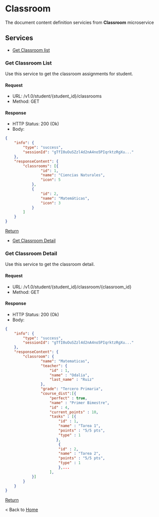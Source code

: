 # Classroom

The document content definition servicies from **Classroom** microservice

## Services

* [Get Classroom list](#ClassroomList)  

### Get Classroom List

Use this service to get the classroom assignments for student.

#### Request

* URL: /v1.0/student/{student_id}/classrooms
* Method: GET

#### Response

* HTTP Status: 200 (Ok)
* Body:

``` json
{
    "info": {
        "type": "success",
        "sessionId": "gTfI0uOuSZzl4d2nA4no5PIqrktzRgXu..."
    },
    "responseContent": {
        "classrooms": [{
                "id": 1,
                "name": "Ciencias Naturales",
                "icon": 5
            },
            {
                "id": 2,
                "name": "Matemáticas",
                "icon": 3
            }
        ]
    }
}
```

[Return](#ClassroomList)

* [Get Classroom Detail ](#ClassroomDetail)  

### Get Classroom Detail

Use this service to get the classroom detail.

#### Request

* URL: /v1.0/student/{student_id}/classroom/{classroom_id}
* Method: GET

#### Response

* HTTP Status: 200 (Ok)
* Body:

``` json
{
    "info": {
        "type": "success",
        "sessionId": "gTfI0uOuSZzl4d2nA4no5PIqrktzRgXu..."
    },
    "responseContent": {
        "classroom": {
                "name": "Matematicas",
                "teacher": {
                    "id" : 1,
                    "name" : "Odalia",
                    "last_name" : "Ruiz"
                },
                "grade": "Tercero Primaria",
                "course_dist":[{  
                    "perfect" : true,
                    "name" : "Primer Bimestre",
                    "id" : 4,
                    "current_points" : 10,
                    "tasks" : [{
                        "id" : 1,
                        "name" : "Tarea 1",
                        "points" : "5/5 pts",
                        "type" : 1
                       },
                        {
                        "id" : 2,
                        "name" : "Tarea 2",
                        "points" : "5/5 pts",
                        "type" : 1
                        },...
                    ],
            }]
        }
    }
}
```

[Return](#ClassroomDetail)


< Back to [Home](../home.md)

